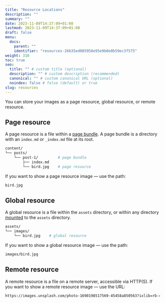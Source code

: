 ```yaml
---
title: "Resource Locations"
description: ""
summary: ""
date: 2023-11-09T14:37:09+01:00
lastmod: 2023-11-09T14:37:09+01:00
draft: false
menu:
  docs:
    parent: ""
    identifier: "resources-26b35ed085958e95e9b0e0b59ec3f575"
weight: 310
toc: true
seo:
  title: "" # custom title (optional)
  description: "" # custom description (recommended)
  canonical: "" # custom canonical URL (optional)
  noindex: false # false (default) or true
slug: resources
---
```


You can store your images as a page resource, global resource, or remote resource.

## Page resource

A page resource is a file within a [page bundle](https://gohugo.io/content-management/page-bundles/). A page bundle is a directory with an `index.md` or `_index.md` file at its root.

```bash
content/
└── posts/
    └── post-1/         # page bundle
        ├── index.md
        └── bird.jpg    # page resource
```

If you want to show a page resource image — use the path:

```bash
bird.jpg
```

## Global resource

A global resource is a file within the `assets` directory, or within any directory [mounted](https://gohugo.io/hugo-modules/configuration/#module-configuration-mounts) to the `assets` directory.

```bash
assets/
└── images/
    └── bird.jpg    # global resource
```

If you want to show a global resource image — use the path:

```bash
images/bird.jpg
```

## Remote resource

A remote resource is a file on a remote server, accessible via HTTP(S). If you want to show a remote resource image — use the URL:

```bash
https://images.unsplash.com/photo-1690198517569-45458a850563?ixlib=rb-4.0.3&ixid=M3wxMjA3fDB8MHxwaG90by1wYWdlfHx8fGVufDB8fHx8fA%3D%3D&auto=format&fit=crop&w=1740&q=80
```
